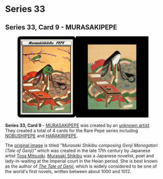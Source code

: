 # Series 33

## Series 33, Card 9 - MURASAKIPEPE

<figure><img src="../../../.gitbook/assets/S33 C09 - MURASAKIPEPE card and source.jpg" alt=""><figcaption></figcaption></figure>

**Series 33, Card 9** - [MURASAKIPEPE](https://pepe.wtf/asset/MURASAKIPEPE) was created by an [unknown artist](https://pepe.wtf/artists/17RZTJuVpSJcb2d7DpCJ84RrorxNedt7A1). They created a total of 4 cards for the Rare Pepe series including [NOBUSHIPEPE](https://pepe.wtf/asset/NOBUSHIPEPE) and [HARAKIRIPEPE](https://pepe.wtf/asset/HARAKIRIPEPE).&#x20;

The [original image](https://commons.wikimedia.org/wiki/File:Murasaki-Shikibu-composing-Genji-Monogatari.png) is titled _"Murasaki Shikibu composing Genji Monogatari (Tale of Genji)"_ which was created in the late 17th century by Japanese artist [Tosa Mitsuoki](https://en.wikipedia.org/wiki/Tosa\_Mitsuoki). [Murasaki Shikibu](https://en.wikipedia.org/wiki/Murasaki\_Shikibu) was a Japanese novelist, poet and lady-in-waiting at the Imperial court in the Heian period. She is best known as the author of [_The Tale of Genji_](https://en.wikipedia.org/wiki/The\_Tale\_of\_Genji), which is widely considered to be one of the world's first novels, written between about 1000 and 1012.
